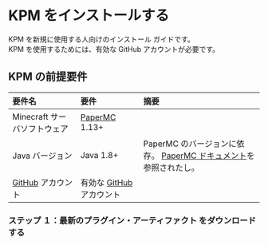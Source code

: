 # KPM をインストールする

KPM を新規に使用する人向けのインストール ガイドです。  
KPM を使用するためには、有効な GitHub アカウントが必要です。

## KPM の前提要件

| 要件名 | 要件 | 摘要 |
| :--- | :-- | :---- |
| Minecraft サーバソフトウェア | [PaperMC](https://papermc.io/) 1.13+ |  |
| Java バージョン | Java 1.8+ | PaperMC のバージョンに依存。 [PaperMC ドキュメント](https://docs.papermc.io/paper/getting-started)を参照されたし。 |
| [GitHub](https://github.com) アカウント | 有効な [GitHub](https://github.com) アカウント | |


### ステップ １：最新のプラグイン・アーティファクト をダウンロードする
